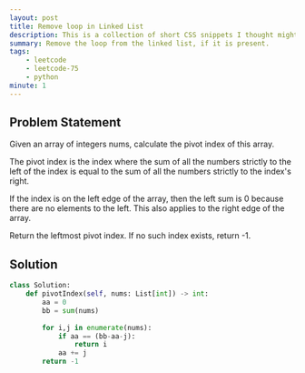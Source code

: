 ```yaml
---
layout: post
title: Remove loop in Linked List 
description: This is a collection of short CSS snippets I thought might be useful for beginners
summary: Remove the loop from the linked list, if it is present. 
tags:
    - leetcode
    - leetcode-75
    - python
minute: 1
---
```


## Problem Statement
Given an array of integers nums, calculate the pivot index of this array.

The pivot index is the index where the sum of all the numbers strictly to the left of the index is equal to the sum of all the numbers strictly to the index's right.

If the index is on the left edge of the array, then the left sum is 0 because there are no elements to the left. This also applies to the right edge of the array.

Return the leftmost pivot index. If no such index exists, return -1.



## Solution


```python
class Solution:
    def pivotIndex(self, nums: List[int]) -> int: 
        aa = 0
        bb = sum(nums)
        
        for i,j in enumerate(nums):
            if aa == (bb-aa-j):
                return i
            aa += j
        return -1
```
